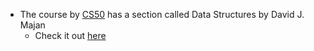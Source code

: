 - The course by [CS50](https://www.youtube.com/c/cs50) has a section called Data Structures by David J. Majan
    - Check it out [here](https://www.youtube.com/watch?v=X8h4dq9Hzq8)